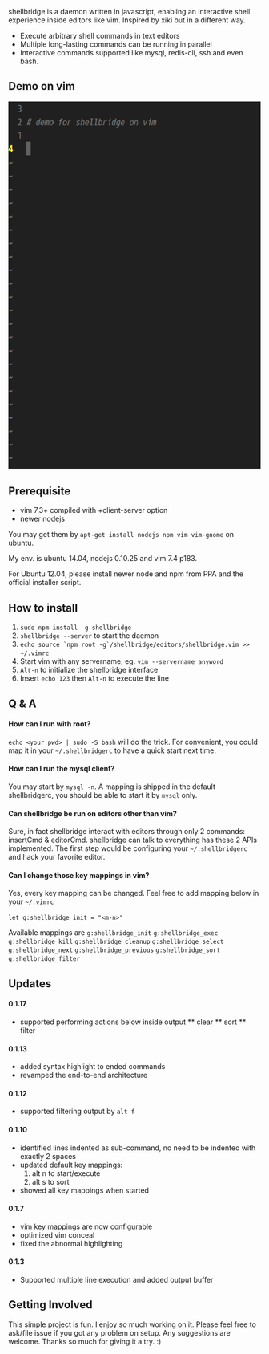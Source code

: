 shellbridge is a daemon written in javascript, enabling an interactive shell experience inside editors like vim. Inspired by xiki but in a different way.

* Execute arbitrary shell commands in text editors
* Multiple long-lasting commands can be running in parallel
* Interactive commands supported like mysql, redis-cli, ssh and even bash.


Demo on vim
-----------

![alt tag](https://raw.githubusercontent.com/lokikl/shellbridge/master/demo/vim-demo.gif)


Prerequisite
------------

* vim 7.3+ compiled with +client-server option
* newer nodejs

You may get them by `apt-get install nodejs npm vim vim-gnome` on ubuntu.

My env. is ubuntu 14.04, nodejs 0.10.25 and vim 7.4 p183.

For Ubuntu 12.04, please install newer node and npm from PPA and the official installer script.


How to install
--------------

1. `sudo npm install -g shellbridge`
2. `shellbridge --server` to start the daemon
3. ``echo source `npm root -g`/shellbridge/editors/shellbridge.vim >> ~/.vimrc``
4. Start vim with any servername, eg. `vim --servername anyword`
5. `Alt-n` to initialize the shellbridge interface
6. Insert `echo 123` then `Alt-n` to execute the line


Q & A
-----

#### How can I run with root?

`echo <your pwd> | sudo -S bash` will do the trick. For convenient, you could map it in your `~/.shellbridgerc` to have a quick start next time.

#### How can I run the mysql client?

You may start by `mysql -n`. A mapping is shipped in the default shellbridgerc, you should be able to start it by `mysql` only.

#### Can shellbridge be run on editors other than vim?

Sure, in fact shellbridge interact with editors through only 2 commands: insertCmd & editorCmd. shellbridge can talk to everything has these 2 APIs implemented. The first step would be configuring your `~/.shellbridgerc` and hack your favorite editor.

#### Can I change those key mappings in vim?

Yes, every key mapping can be changed. Feel free to add mapping below in your `~/.vimrc`

`let g:shellbridge_init = "<m-n>"`

Available mappings are
`g:shellbridge_init`
`g:shellbridge_exec`
`g:shellbridge_kill`
`g:shellbridge_cleanup`
`g:shellbridge_select`
`g:shellbridge_next`
`g:shellbridge_previous`
`g:shellbridge_sort`
`g:shellbridge_filter`



Updates
-------

#### 0.1.17

* supported performing actions below inside output
** clear
** sort
** filter

#### 0.1.13

* added syntax highlight to ended commands
* revamped the end-to-end architecture

#### 0.1.12

* supported filtering output by `alt f`

#### 0.1.10

* identified lines indented as sub-command, no need to be indented with exactly 2 spaces
* updated default key mappings:
  1. alt n to start/execute
  2. alt s to sort
* showed all key mappings when started

#### 0.1.7

* vim key mappings are now configurable
* optimized vim conceal
* fixed the abnormal highlighting


#### 0.1.3

* Supported multiple line execution and added output buffer

Getting Involved
----------------

This simple project is fun. I enjoy so much working on it. Please feel free to ask/file issue if you got any problem on setup. Any suggestions are welcome. Thanks so much for giving it a try. :)
